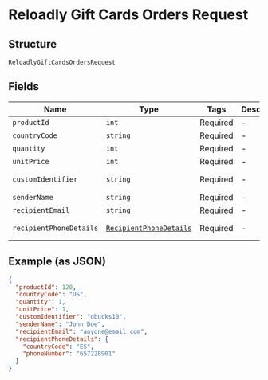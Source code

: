 
# Reloadly Gift Cards Orders Request

## Structure

`ReloadlyGiftCardsOrdersRequest`

## Fields

| Name | Type | Tags | Description | Getter | Setter |
|  --- | --- | --- | --- | --- | --- |
| `productId` | `int` | Required | - | getProductId(): int | setProductId(int productId): void |
| `countryCode` | `string` | Required | - | getCountryCode(): string | setCountryCode(string countryCode): void |
| `quantity` | `int` | Required | - | getQuantity(): int | setQuantity(int quantity): void |
| `unitPrice` | `int` | Required | - | getUnitPrice(): int | setUnitPrice(int unitPrice): void |
| `customIdentifier` | `string` | Required | - | getCustomIdentifier(): string | setCustomIdentifier(string customIdentifier): void |
| `senderName` | `string` | Required | - | getSenderName(): string | setSenderName(string senderName): void |
| `recipientEmail` | `string` | Required | - | getRecipientEmail(): string | setRecipientEmail(string recipientEmail): void |
| `recipientPhoneDetails` | [`RecipientPhoneDetails`](../../doc/models/recipient-phone-details.md) | Required | - | getRecipientPhoneDetails(): RecipientPhoneDetails | setRecipientPhoneDetails(RecipientPhoneDetails recipientPhoneDetails): void |

## Example (as JSON)

```json
{
  "productId": 120,
  "countryCode": "US",
  "quantity": 1,
  "unitPrice": 1,
  "customIdentifier": "obucks10",
  "senderName": "John Doe",
  "recipientEmail": "anyone@email.com",
  "recipientPhoneDetails": {
    "countryCode": "ES",
    "phoneNumber": "657228901"
  }
}
```

